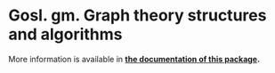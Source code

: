 # Gosl. gm. Graph theory structures and algorithms

More information is available in **[the documentation of this package](http://rawgit.com/cpmech/gosl/master/doc/xxgraph.html).**
